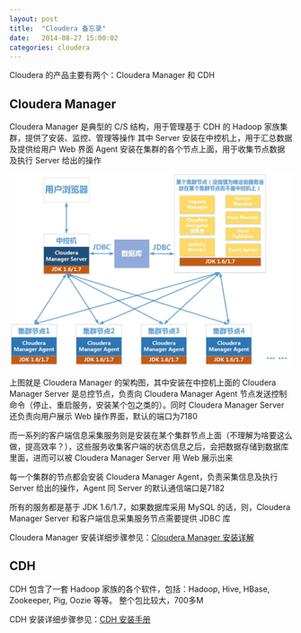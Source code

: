 ```yaml
---
layout: post
title:  "Cloudera 备忘录"
date:   2014-08-27 15:00:02
categories: cloudera
---
```


Cloudera 的产品主要有两个：Cloudera Manager 和 CDH 

## Cloudera Manager
Cloudera Manager 是典型的 C/S 结构，用于管理基于 CDH 的 Hadoop 家族集群，提供了安装、监控、管理等操作
其中 Server 安装在中控机上，用于汇总数据及提供给用户 Web 界面
Agent 安装在集群的各个节点上面，用于收集节点数据及执行 Server 给出的操作

![Cloudera Manager 架构](/images/Cloudera-Manager-Arch.JPG)

上图就是 Cloudera Manager 的架构图，其中安装在中控机上面的 Cloudera Manager Server 是总控节点，负责向 Cloudera Manager Agent 节点发送控制命令（停止、重启服务，安装某个包之类的）。同时 Cloudera Manager Server 还负责向用户展示 Web 操作界面，默认的端口为7180

而一系列的客户端信息采集服务则是安装在某个集群节点上面（不理解为啥要这么做，提高效率？），这些服务收集客户端的状态信息之后，会把数据存储到数据库里面，进而可以被 Cloudera Manager Server 用 Web 展示出来

每一个集群的节点都会安装 Cloudera Manager Agent，负责采集信息及执行 Server 给出的操作，Agent 同 Server 的默认通信端口是7182

所有的服务都是基于 JDK 1.6/1.7，如果数据库采用 MySQL 的话，则，Cloudera Manager Server 和客户端信息采集服务节点需要提供 JDBC 库

Cloudera Manager 安装详细步骤参见：[Cloudera Manager 安装详解](/blog/2014/09/18/CM-install/)

## CDH
CDH 包含了一套 Hadoop 家族的各个软件，包括：Hadoop, Hive, HBase, Zookeeper, Pig, Oozie 等等。
整个包比较大，700多M

CDH 安装详细步骤参见：[CDH 安装手册](/blog/2014/09/18/CDH-install/)

[jekyll-gh]: https://github.com/jekyll/jekyll
[jekyll]:    http://jekyllrb.com

